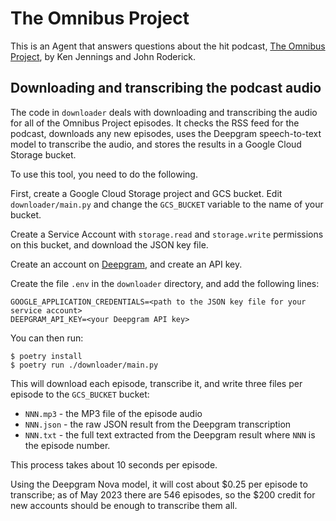 # The Omnibus Project

This is an Agent that answers questions about the hit podcast, 
[The Omnibus Project](https://www.omnibusproject.com/), by Ken Jennings and John Roderick.

## Downloading and transcribing the podcast audio

The code in `downloader` deals with downloading and transcribing the audio for all of the
Omnibus Project episodes. It checks the RSS feed for the podcast, downloads any new episodes, 
uses the Deepgram speech-to-text model to transcribe the audio, and stores the results in a
Google Cloud Storage bucket.

To use this tool, you need to do the following.

First, create a Google Cloud Storage project and GCS bucket. Edit `downloader/main.py` and
change the `GCS_BUCKET` variable to the name of your bucket.

Create a Service Account with `storage.read` and `storage.write` permissions on this bucket, 
and download the JSON key file.

Create an account on [Deepgram](https://www.deepgram.com/), and create an API key.

Create the file `.env` in the `downloader` directory, and add the following lines:

```
GOOGLE_APPLICATION_CREDENTIALS=<path to the JSON key file for your service account>
DEEPGRAM_API_KEY=<your Deepgram API key>
```

You can then run:

```
$ poetry install
$ poetry run ./downloader/main.py
```

This will download each episode, transcribe it, and write three files per episode to the
`GCS_BUCKET` bucket: 
* `NNN.mp3` - the MP3 file of the episode audio
* `NNN.json` - the raw JSON result from the Deepgram transcription
* `NNN.txt` - the full text extracted from the Deepgram result
where `NNN` is the episode number.

This process takes about 10 seconds per episode.

Using the Deepgram Nova model, it will cost about $0.25 per episode
to transcribe; as of May 2023 there are 546 episodes, so the $200
credit for new accounts should be enough to transcribe them all.
